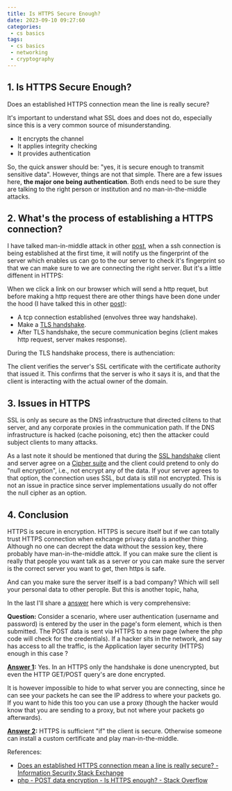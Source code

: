 ```yaml
---
title: Is HTTPS Secure Enough?
date: 2023-09-10 09:27:60
categories:
 - cs basics
tags:
 - cs basics
 - networking
 - cryptography
---
```


## 1. Is HTTPS Secure Enough?

Does an established HTTPS connection mean the line is really secure?

It's important to understand what SSL does and does not do, especially since this is a very common source of misunderstanding.

- It encrypts the channel
- It applies integrity checking
- It provides authentication

So, the quick answer should be: "yes, it is secure enough to transmit sensitive data". However, things are not that simple. There are a few issues here, **the major one being authentication**. Both ends need to be sure they are talking to the right person or institution and no man-in-the-middle attacks. 

## 2. What's the process of establishing a HTTPS connection?

I have talked man-in-middle attack in other [post](https://davidzhu.xyz/post/cs-basics/002-ssh/), when a ssh connection is being established at the first time, it will notify us the fingerprint of the server which enables us can go to the our server to check it's fingerprint so that we can make sure to we are connecting the right server. But it's a little diffenent in HTTPS:

When we click a link on our browser which will send a http requet, but before making a http request there are other things have been done under the hood (I have talked this in other [post](https://davidzhu.xyz/post/cs-basics/003-ssl-secure-communication/)):

- A tcp connection established (envolves three way handshake). 
- Make a [TLS handshake](https://www.cloudflare.com/learning/ssl/what-happens-in-a-tls-handshake/). 
- After TLS handshake,  the secure communication begins (client makes http request, server makes response). 

During the TLS handshake process, there is authenciation:

The client verifies the server's SSL certificate with the certificate authority that issued it. This confirms that the server is who it says it is, and that the client is interacting with the actual owner of the domain. 

## 3. Issues in HTTPS

SSL is only as secure as the DNS infrastructure that directed clitens to that server, and any corporate proxies in the communication path. If the DNS infrastructure is hacked (cache poisoning, etc) then the attacker could subject clients to many attacks. 

As a last note it should be mentioned that during the [SSL handshake](https://www.cloudflare.com/learning/ssl/what-happens-in-a-tls-handshake/) client and server agree on a [Cipher suite](http://en.wikipedia.org/wiki/Cipher_suite) and the client could pretend to only do "null encryption", i.e., not encrypt any of the data. If your server agrees to that option, the connection uses SSL, but data is still not encrypted. This is not an issue in practice since server implementations usually do not offer the null cipher as an option. 

## 4. Conclusion

HTTPS is secure in encryption. HTTPS is secure itself but if we can totally trust HTTPS connection when exhcange privacy data is another thing. Although no one can decrept the data without the session key, there probably have man-in-the-middle attck. If you can make sure the client is really that people you want talk as a server or you can make sure the server is the correct server you want to get, then https is safe. 

And can you make sure the server itself is a bad company? Which will sell your personal data to other perople. But this is another topic, haha, 

In the last I'll share a [answer](https://stackoverflow.com/a/5310027/16317008) here which is very comprehensive:

**Question:** Consider a scenario, where user authentication (username and password) is entered by the user in the page's form element, which is then submitted. The POST data is sent via HTTPS to a new page (where the php code will check for the credentials). If a hacker sits in the network, and say has access to all the traffic, is the Application layer security (HTTPS) enough in this case ?

**[Answer 1](https://stackoverflow.com/a/5310032/16317008):** Yes. In an HTTPS only the handshake is done unencrypted, but even the HTTP GET/POST query's are done encrypted.

It is however impossible to hide to what server you are connecting, since he can see your packets he can see the IP address to where your packets go. If you want to hide this too you can use a proxy (though the hacker would know that you are sending to a proxy, but not where your packets go afterwards).

**[Answer 2](https://stackoverflow.com/a/5310288/16317008):** HTTPS is sufficient "if" the client is secure. Otherwise someone can install a custom certificate and play man-in-the-middle. 

References:

- [Does an established HTTPS connection mean a line is really secure? - Information Security Stack Exchange](https://security.stackexchange.com/questions/5/does-an-established-https-connection-mean-a-line-is-really-secure)
- [php - POST data encryption - Is HTTPS enough? - Stack Overflow](https://stackoverflow.com/questions/5309997/post-data-encryption-is-https-enough)

